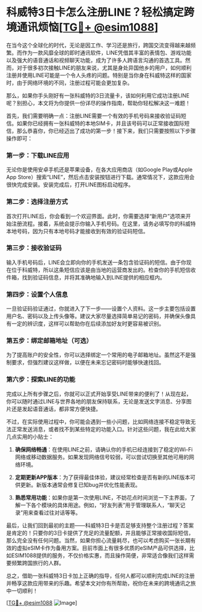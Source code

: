 # 科威特3日卡怎么注册LINE？轻松搞定跨境通讯烦恼[[TG💪+ @esim1088](https://t.me/s/esim1088)]

在当今这个全球化的时代，无论是因工作、学习还是旅行，跨国交流变得越来越频繁。而作为一款风靡全球的即时通讯软件，LINE凭借其丰富的表情包、游戏功能以及强大的语音通话和视频聊天功能，成为了许多人跨语言沟通的首选工具。然而，对于很多初次接触LINE的朋友来说，尤其是身处异国他乡的用户，如何顺利注册并使用LINE可能是一个令人头疼的问题。特别是当你身在科威特这样的国家时，由于网络环境的不同，注册过程可能会更加复杂。

那么，如果你手头刚好有一张科威特的3日流量卡，该如何利用它成功注册LINE呢？别担心，本文将为你提供一份详尽的操作指南，帮助你轻松解决这一难题！

首先，我们需要明确一点：注册LINE需要一个有效的手机号码来接收验证码短信。如果你已经拥有一张科威特的本地SIM卡，并且该号码可以正常接收国际短信，那么恭喜你，你已经迈出了成功的第一步！接下来，我们只需要按照以下步骤操作即可：

### 第一步：下载LINE应用
无论你是使用安卓手机还是苹果设备，在各大应用商店（如Google Play或Apple App Store）搜索“LINE”，然后点击安装按钮进行下载。通常情况下，这款应用会很快完成安装。安装完成后，打开LINE图标启动程序。

### 第二步：选择注册方式
首次打开LINE后，你会看到一个欢迎界面。此时，你需要选择“新用户”选项来开始注册流程。接着，系统会提示你输入手机号码。在这里，请务必填写你的科威特本地号码，因为只有本地号码才能接收到有效的验证码短信。

### 第三步：接收验证码
输入手机号码后，LINE会立即向你的手机发送一条包含验证码的短信。由于你现在位于科威特，所以这条短信应该是由当地的运营商发出的。检查你的手机短信收件箱，找到验证码信息，并将其准确地输入到LINE提供的相应框内。

### 第四步：设置个人信息
一旦验证码验证通过，你就进入了下一步——设置个人资料。这一步主要包括设置用户名、密码以及上传头像等。建议大家尽量选择简单易记的密码，并确保头像具有一定的辨识度，这样可以帮助你在后续添加好友时更容易被识别。

### 第五步：绑定邮箱地址（可选）
为了提高账户的安全性，你可以选择绑定一个常用的电子邮箱地址。虽然这不是强制要求，但强烈建议这样做，以便在未来忘记密码时能够快速找回。

### 第六步：探索LINE的功能
完成以上所有步骤之后，你就可以正式开始享受LINE带来的便利了！从现在起，你可以随时通过LINE与世界各地的朋友保持联系，无论是发送文字消息、分享图片还是发起语音通话，都非常方便快捷。

不过，在实际使用过程中，你可能会遇到一些小问题，比如网络连接不稳定导致无法正常发送消息，或者找不到某些特定的功能入口。针对这些问题，我在此给大家几点实用的小贴士：

1. **确保网络畅通**：在使用LINE之前，请确认你的手机已经连接到了稳定的Wi-Fi网络或移动数据服务。如果发现网络信号较弱，可以尝试切换至其他可用的网络环境。
   
2. **定期更新APP版本**：为了获得最佳体验，建议经常检查是否有新的LINE版本可供更新。新版本通常会修复已知bug并优化性能表现。

3. **熟悉常用功能**：如果你是第一次使用LINE，不妨花点时间浏览一下主界面，了解一下各个模块的具体用途。例如，“好友列表”用于管理联系人，“聊天记录”用来查看过往对话等等。

最后，让我们回到最初的主题——科威特3日卡是否足够支持整个注册过程？答案是肯定的！只要你的3日卡提供了充足的流量配额，并且能够正常接收国际短信，那么完全没有任何问题。当然，如果你担心流量耗尽，也可以考虑购买一张长期有效的虚拟eSIM卡作为备用方案。目前市面上有很多优质的eSIM产品可供选择，比如ESIM1088提供的服务，不仅价格实惠，而且操作简便，非常适合像我们这样需要频繁跨国旅行的人群。

总之，借助一张科威特3日卡加上正确的指导，任何人都可以顺利完成LINE的注册并畅享这款应用带来的乐趣。希望本文对你有所帮助，祝你在未来的跨境通讯之旅中一切顺利！

[[TG💪+ @esim1088](https://t.me/s/esim1088) ![Image](https://i.postimg.cc/4NQfJmqS/Snipaste-2025-05-13-00-14-12.png)]
